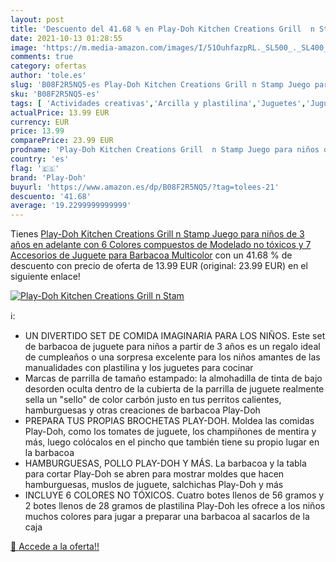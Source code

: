 ```yaml
---
layout: post
title: 'Descuento del 41.68 % en Play-Doh Kitchen Creations Grill  n Stam'
date: 2021-10-13 01:28:55
image: 'https://m.media-amazon.com/images/I/51OuhfazpRL._SL500_._SL400_.jpg'
comments: true
category: ofertas
author: 'tole.es'
slug: 'B08F2R5NQ5-es Play-Doh Kitchen Creations Grill n Stamp Juego para niños...'
sku: 'B08F2R5NQ5-es'
tags: [ 'Actividades creativas','Arcilla y plastilina','Juguetes','Juguetes y juegos','play-doh', ]
actualPrice: 13.99 EUR
currency: EUR
price: 13.99
comparePrice: 23.99 EUR
prodname: 'Play-Doh Kitchen Creations Grill  n Stamp Juego para niños de 3 años en adelante con 6 Colores compuestos de Modelado no tóxicos y 7 Accesorios de Juguete para Barbacoa  Multicolor'
country: 'es'
flag: '🇪🇸'
brand: 'Play-Doh'
buyurl: 'https://www.amazon.es/dp/B08F2R5NQ5/?tag=tolees-21'
descuento: '41.68'
average: '19.2299999999999'
---
```


Tienes [Play-Doh Kitchen Creations Grill  n Stamp Juego para niños de 3 años en adelante con 6 Colores compuestos de Modelado no tóxicos y 7 Accesorios de Juguete para Barbacoa  Multicolor](https://www.amazon.es/dp/B08F2R5NQ5/?tag=tolees-21) con un 41.68 % de descuento con precio de oferta de 13.99 EUR (original: 23.99 EUR) en el siguiente enlace!

[![Play-Doh Kitchen Creations Grill  n Stam](https://m.media-amazon.com/images/I/51OuhfazpRL._SL500_._SL400_.jpg)](https://www.amazon.es/dp/B08F2R5NQ5/?tag=tolees-21)

ℹ️:

- UN DIVERTIDO SET DE COMIDA IMAGINARIA PARA LOS NIÑOS. Este set de barbacoa de juguete para niños a partir de 3 años es un regalo ideal de cumpleaños o una sorpresa excelente para los niños amantes de las manualidades con plastilina y los juguetes para cocinar
- Marcas de parrilla de tamaño estampado: la almohadilla de tinta de bajo desorden oculta dentro de la cubierta de la parrilla de juguete realmente sella un "sello" de color carbón justo en tus perritos calientes, hamburguesas y otras creaciones de barbacoa Play-Doh
- PREPARA TUS PROPIAS BROCHETAS PLAY-DOH. Moldea las comidas Play-Doh, como los tomates de juguete, los champiñones de mentira y más, luego colócalos en el pincho que también tiene su propio lugar en la barbacoa
- HAMBURGUESAS, POLLO PLAY-DOH Y MÁS. La barbacoa y la tabla para cortar Play-Doh se abren para mostrar moldes que hacen hamburguesas, muslos de juguete, salchichas Play-Doh y más
- INCLUYE 6 COLORES NO TÓXICOS. Cuatro botes llenos de 56 gramos y 2 botes llenos de 28 gramos de plastilina Play-Doh les ofrece a los niños muchos colores para jugar a preparar una barbacoa al sacarlos de la caja

[🛒 Accede a la oferta!!](https://www.amazon.es/dp/B08F2R5NQ5/?tag=tolees-21)
